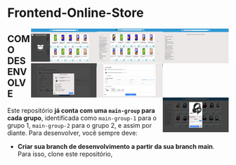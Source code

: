# Frontend-Online-Store
<img align ="right" src="/src/img/app-images/app-1.png" width="150" alt="imagem-1" />
<img align ="right" src="/src/img/app-images/app-2.png" width="150" alt="imagem-2"/>
<img align ="right" src="/src/img/app-images/app-3.png" width="150" alt="imagem-3" />
<img align ="right" src="/src/img/app-images/app-4.png" width="150" alt="imagem-4"/>
<img align ="right" src="/src/img/app-images/app-5.png" width="150" alt="imagem-5" />
<img align ="right" src="/src/img/app-images/app-6.png" width="150" alt="imagem-6"/>

## COMO DESENVOLVE

Este repositório **já conta com uma `main-group` para cada grupo**, identificada como `main-group-1` para o grupo 1, `main-group-2` para o grupo 2, e assim por diante. Para desenvolver, você sempre deve:

* **Criar sua branch de desenvolvimento a partir da sua branch main**. Para isso, clone este repositório,



